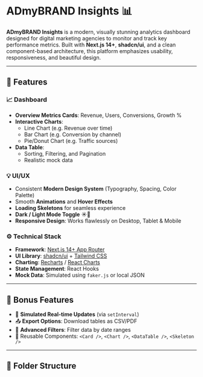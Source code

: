 # ADmyBRAND Insights 📊

**ADmyBRAND Insights** is a modern, visually stunning analytics dashboard designed for digital marketing agencies to monitor and track key performance metrics. Built with **Next.js 14+**, **shadcn/ui**, and a clean component-based architecture, this platform emphasizes usability, responsiveness, and beautiful design.

---

## 🚀 Features

### 📈 Dashboard
- **Overview Metrics Cards**: Revenue, Users, Conversions, Growth %
- **Interactive Charts**:
  - Line Chart (e.g. Revenue over time)
  - Bar Chart (e.g. Conversion by channel)
  - Pie/Donut Chart (e.g. Traffic sources)
- **Data Table**:
  - Sorting, Filtering, and Pagination
  - Realistic mock data

### 💡 UI/UX
- Consistent **Modern Design System** (Typography, Spacing, Color Palette)
- Smooth **Animations** and **Hover Effects**
- **Loading Skeletons** for seamless experience
- **Dark / Light Mode Toggle** ☀️🌙
- **Responsive Design**: Works flawlessly on Desktop, Tablet & Mobile

### ⚙️ Technical Stack
- **Framework**: [Next.js 14+ App Router](https://nextjs.org/docs/app)
- **UI Library**: [shadcn/ui](https://ui.shadcn.com/) + [Tailwind CSS](https://tailwindcss.com/)
- **Charting**: [Recharts](https://recharts.org/en-US) / [React Charts](https://react-charts.tanstack.com/)
- **State Management**: React Hooks
- **Mock Data**: Simulated using `faker.js` or local JSON

---

## 🌟 Bonus Features
- 🔁 **Simulated Real-time Updates** (via `setInterval`)
- 📤 **Export Options**: Download tables as CSV/PDF
- 📅 **Advanced Filters**: Filter data by date ranges
- 🧩 Reusable Components: `<Card />`, `<Chart />`, `<DataTable />`, `<Skeleton />`

---

## 🧱 Folder Structure
